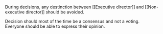 During decisions, any destinction between [[Executive director]] and [[Non-executive director]] should be avoided. 

Decision should most of the time be a consensus and not a voting. Everyone should be able to express their opinion.